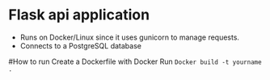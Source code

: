 # Flask api application
- Runs on Docker/Linux since it uses gunicorn to manage requests.
- Connects to a PostgreSQL database

#How to run
Create a Dockerfile with Docker
Run `Docker build -t yourname .`
